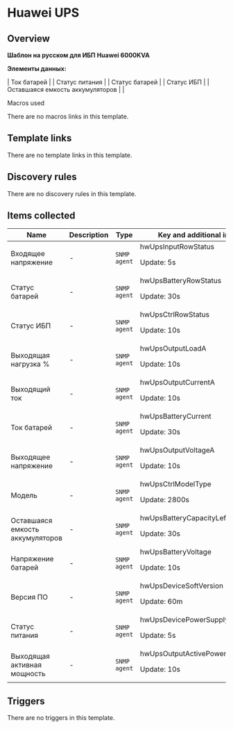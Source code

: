 # Huawei UPS

## Overview

**Шаблон на русском для ИБП Huawei 6000KVA**


**Элементы данных:**




 | Ток батарей |
| Статус питания |
| Статус батарей |
| Статус ИБП |
| Оставшаяся емкость аккумуляторов |
|
<td style="height: 15.0pt; border-top-style: initial; border-right-style: initial; border-left-style: initial; border-top-color: initial; border-right-color: initial; border-left-color: initial; border-image: initial; font-style: inherit; font-variant: inherit; fo



## Macros used

There are no macros links in this template.

## Template links

There are no template links in this template.

## Discovery rules

There are no discovery rules in this template.

## Items collected

|Name|Description|Type|Key and additional info|
|----|-----------|----|----|
|Входящее напряжение|<p>-</p>|`SNMP agent`|hwUpsInputRowStatus<p>Update: 5s</p>|
|Статус батарей|<p>-</p>|`SNMP agent`|hwUpsBatteryRowStatus<p>Update: 30s</p>|
|Статус ИБП|<p>-</p>|`SNMP agent`|hwUpsCtrlRowStatus<p>Update: 10s</p>|
|Выходящая нагрузка %|<p>-</p>|`SNMP agent`|hwUpsOutputLoadA<p>Update: 10s</p>|
|Выходящий ток|<p>-</p>|`SNMP agent`|hwUpsOutputCurrentA<p>Update: 10s</p>|
|Ток батарей|<p>-</p>|`SNMP agent`|hwUpsBatteryCurrent<p>Update: 30s</p>|
|Выходящее напряжение|<p>-</p>|`SNMP agent`|hwUpsOutputVoltageA<p>Update: 10s</p>|
|Модель|<p>-</p>|`SNMP agent`|hwUpsCtrlModelType<p>Update: 2800s</p>|
|Оставшаяся емкость аккумуляторов|<p>-</p>|`SNMP agent`|hwUpsBatteryCapacityLeft<p>Update: 30s</p>|
|Напряжение батарей|<p>-</p>|`SNMP agent`|hwUpsBatteryVoltage<p>Update: 10s</p>|
|Версия ПО|<p>-</p>|`SNMP agent`|hwUpsDeviceSoftVersion<p>Update: 60m</p>|
|Статус питания|<p>-</p>|`SNMP agent`|hwUpsDevicePowerSupplyMethod<p>Update: 5s</p>|
|Выходящая активная мощность|<p>-</p>|`SNMP agent`|hwUpsOutputActivePowerA<p>Update: 10s</p>|


## Triggers

There are no triggers in this template.

